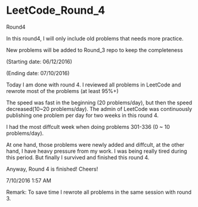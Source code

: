 # LeetCode_Round_4
Round4

In this round4, I will only include old problems that needs more practice.

New problems will be added to Round_3 repo to keep the completeness

(Starting date: 06/12/2016)

(Ending date: 07/10/2016)



Today I am done with round 4. I reviewed all problems in LeetCode and rewrote most of the problems (at least 95%+)

The speed was fast in the beginning (20 problems/day), but then the speed decreased(10~20 problems/day). The admin of LeetCode was continuously publishing one problem per day for two weeks in this round 4. 

I had the most diffcult week when doing problems 301-336 (0 ~ 10 problems/day).

At one hand, those problems were newly added and diffcult, at the other hand, I have heavy pressure from my work. I was being really tired during this period. But finally I survived and finished this round 4.

Anyway, Round 4 is finished! Cheers!

7/10/2016 1:57 AM


Remark: To save time I rewrote all problems in the same session with round 3.
